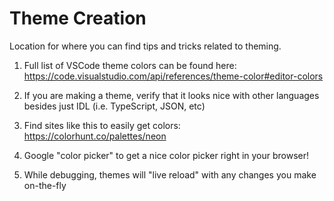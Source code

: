 # Theme Creation

Location for where you can find tips and tricks related to theming.

1. Full list of VSCode theme colors can be found here: https://code.visualstudio.com/api/references/theme-color#editor-colors

2. If you are making a theme, verify that it looks nice with other languages besides just IDL (i.e. TypeScript, JSON, etc)

3. Find sites like this to easily get colors: https://colorhunt.co/palettes/neon

4. Google "color picker" to get a nice color picker right in your browser!

5. While debugging, themes will "live reload" with any changes you make on-the-fly
